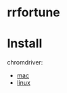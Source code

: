# rrfortune

# Install
chromdriver:
- [mac](https://chromedriver.storage.googleapis.com/2.35/chromedriver_mac64.zipi)
- [linux](https://chromedriver.storage.googleapis.com/2.35/chromedriver_linux64.zip)


